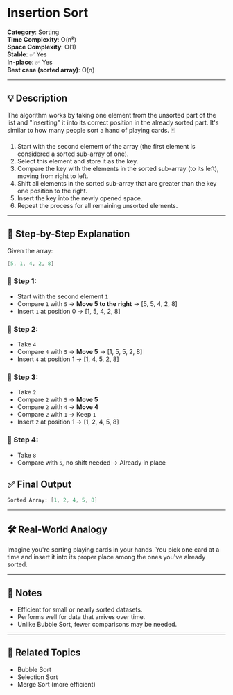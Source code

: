 ﻿# Insertion Sort
**Category**: Sorting  
**Time Complexity**: O(n²)  
**Space Complexity**: O(1)  
**Stable**: ✅ Yes  
**In-place**: ✅ Yes  
**Best case (sorted array)**: O(n)

---

## 💡 Description
The algorithm works by taking one element from the unsorted part of the list and "inserting" it into its correct position in the already sorted part. It's similar to how many people sort a hand of playing cards. 🃏

1. Start with the second element of the array (the first element is considered a sorted sub-array of one).
2. Select this element and store it as the key.
3. Compare the key with the elements in the sorted sub-array (to its left), moving from right to left.
4. Shift all elements in the sorted sub-array that are greater than the key one position to the right.
5. Insert the key into the newly opened space.
6. Repeat the process for all remaining unsorted elements.

---

## 🔁 Step-by-Step Explanation

Given the array:  
```csharp
[5, 1, 4, 2, 8]
```

### 🔄 Step 1:
- Start with the second element `1`
- Compare `1` with `5` → **Move 5 to the right** → [5, 5, 4, 2, 8]  
- Insert `1` at position 0 → [1, 5, 4, 2, 8]


### 🔄 Step 2:
- Take `4`
- Compare `4` with `5` → **Move 5** → [1, 5, 5, 2, 8]  
- Insert `4` at position 1 → [1, 4, 5, 2, 8]


### 🔄 Step 3:
- Take `2`
- Compare `2` with `5` → **Move 5**  
- Compare `2` with `4` → **Move 4**  
- Compare `2` with `1` → Keep `1`  
- Insert `2` at position 1 → [1, 2, 4, 5, 8]


### 🔄 Step 4:
- Take `8`
- Compare with `5`, no shift needed → Already in place


## ✅ Final Output

```csharp
Sorted Array: [1, 2, 4, 5, 8]
```

---

## 🛠 Real-World Analogy

Imagine you're sorting playing cards in your hands. You pick one card at a time and insert it into its proper place among the ones you've already sorted.

---

## 📌 Notes

- Efficient for small or nearly sorted datasets.
- Performs well for data that arrives over time.
- Unlike Bubble Sort, fewer comparisons may be needed.

---

## 🔗 Related Topics

- Bubble Sort  
- Selection Sort  
- Merge Sort (more efficient)
